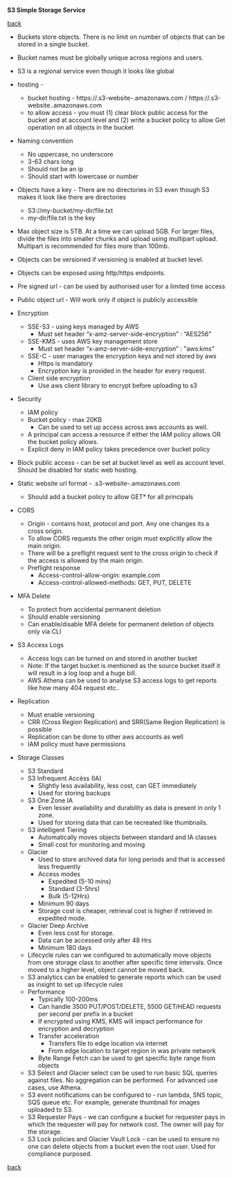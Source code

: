 **S3 Simple Storage Service**

[back](index.md)

* Buckets store objects. There is no limit on number of objects that can be stored in a single bucket.
* Bucket names must be globally unique across regions and users.
* S3 is a regional service even though it looks like global
* hosting  - 
    * bucket hosting - https://<bucket-name>.s3-website-<region>.amazonaws.com  / https://<bucket-name>.s3-website.<region>.amazonaws.com
    * to allow access - you must (1) clear block public access for the bucket and at account level and (2) write a bucket policy to allow Get operation on all objects in the bucket
* Naming convention
    * No uppercase, no underscore
    * 3-63 chars long
    * Should not be an ip
    * Should start with lowercase or number
* Objects have a key - There are no directories in S3 even though S3 makes it look like there are directories
    * S3://my-bucket/my-dir/file.txt
    * my-dir/file.txt is the key
* Max object size is 5TB. At a time we can upload 5GB. For larger files, divide the files into smaller chunks and upload using multipart upload. Multipart is recommended for files more than 100mb.
* Objects can be versioned if versioning is enabled at bucket level.
* Objects can be exposed using http/https endpoints.
* Pre signed url - can be used by authorised user for a limited time access
* Public object url - Will work only if object is publicly accessible
* Encryption
    * SSE-S3 - using keys managed by AWS
        * Must set header “x-amz-server-side-encryption” : “AES256"
    * SSE-KMS - uses AWS key management store
        * Must set header “x-amz-server-side-encryption” : "aws:kms"
    * SSE-C - user manages the encryption keys and not stored by aws
        * Https is mandatory
        * Encryption key is provided in the header for every request.
    * Client side encryption
        * Use aws client library to encrypt before uploading to s3
* Security
    * IAM policy
    * Bucket policy - max 20KB
        * Can be used to set up access across aws accounts as well.
    * A principal can access a resource if either the IAM policy allows OR the bucket policy allows.
    * Explicit deny in IAM policy takes precedence over bucket policy
* Block public access - can be set at bucket level as well as account level. Should be disabled for static web hosting.
* Static website url format - <bucket-name>.s3-website-<aws-region>.amazonaws.com
    * Should add a bucket policy to allow GET* for all principals
* CORS
    * Origin - contains host, protocol and port. Any one changes its a cross origin.
    * To allow CORS requests the other origin must explicitly allow the main origin.
    * There will be a preflight request sent to the cross origin to check if the access is allowed by the main origin.
    * Preflight response
        * Access-control-allow-origin: example.com
        * Access-control-allowed-methods: GET, PUT, DELETE

* MFA Delete
    * To protect from accidental permanent deletion
    * Should enable versioning
    * Can enable/disable MFA delete for permanent deletion of objects only via CLI
* S3 Access Logs
    * Access logs can be turned on and stored in another bucket
    * Note: If the target bucket is mentioned as the source bucket itself it will result in a log loop and a huge bill.
    * AWS Athena can be used to analyse S3 access logs to get reports like how many 404 request etc..
* Replication
    * Must enable versioning
    * CRR (Cross Region Replication) and SRR(Same Region Replication) is possible
    * Replication can be done to other aws accounts as well
    * IAM policy must have permissions
* Storage Classes
    * S3 Standard
    * S3 Infrequent Accèss (IA)
        * Slightly less availability, less cost, can GET immediately
        * Used for storing backups 
    * S3 One Zone IA
        * Even lesser availability and durability as data is present in only 1 zone. 
        * Used for storing data that can be recreated like thumbnails.
    * S3 intelligent Tiering
        * Automatically moves objects between standard and IA classes
        * Small cost for monitoring and moving
    * Glacier
        * Used to store archived data for long periods and that is accessed less frequently
        * Access modes
            * Expedited (5-10 mins)
            * Standard (3-5hrs)
            * Bulk (5-12Hrs)
        * Minimum 90 days
        * Storage cost is cheaper, retrieval cost is higher if retrieved in expedited mode.
    * Glacier Deep Archive
        * Even less cost for storage. 
        * Data can be accessed only after 48 Hrs
        * Minimum 180 days
    * Lifecycle rules can we configured to automatically move objects from one storage class to another after specific time intervals. Once moved to a higher level, object cannot be moved back.
    * S3 analytics can be enabled to generate reports which can be used as insight to set up lifecycle rules
    * Performance
        * Typically 100-200ms
        * Can handle 3500 PUT/POST/DELETE, 5500 GET/HEAD requests per second per prefix in a bucket
        * If encrypted using KMS, KMS will impact performance for encryption and decryption
        * Transfer acceleration 
            * Transfers file to edge location via internet
            * From edge location to target region in was private network
        * Byte Range Fetch can be used to get specific byte range from objects
    * S3 Select and Glacier select can be used to run basic SQL queries against files. No aggregation can be performed. For advanced use cases, use Athena.
    * S3 event notifications can be configured to - run lambda, SNS topic, SQS queue etc. For example, generate thumbnail for images uploaded to S3.
    * S3 Requester Pays - we can configure a bucket for requester pays in which the requester will pay for network cost. The owner will pay for the storage.
    * S3 Lock policies and Glacier Vault Lock - can be used to ensure no one can delete objects from a bucket even the root user. Used for compliance purposed.

[back](index.md)
